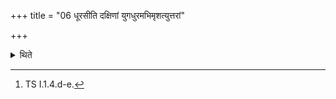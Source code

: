 +++
title = "06 धूरसीति दक्षिणां युगधुरमभिमृशत्युत्तरां"

+++

<details><summary>थिते</summary>

6. With dhūrasi[^1] he touches that part of the southern yoke which rests upon the neck of an ox.  

[^1]: TS I.1.4.d-e.
</details>
